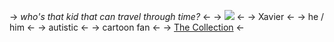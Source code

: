 -> *who's that kid that can travel through time?* <-
-> ![](https://i.ibb.co/4Ms4fBj/1-DDBB000-1497-403-C-8779-97-D9-EEAD6618.gif) <-
-> Xavier <-
-> he / him <-
-> autistic <-
-> cartoon fan <-
-> [The Collection](https://rentry.co/ToyCollection) <-